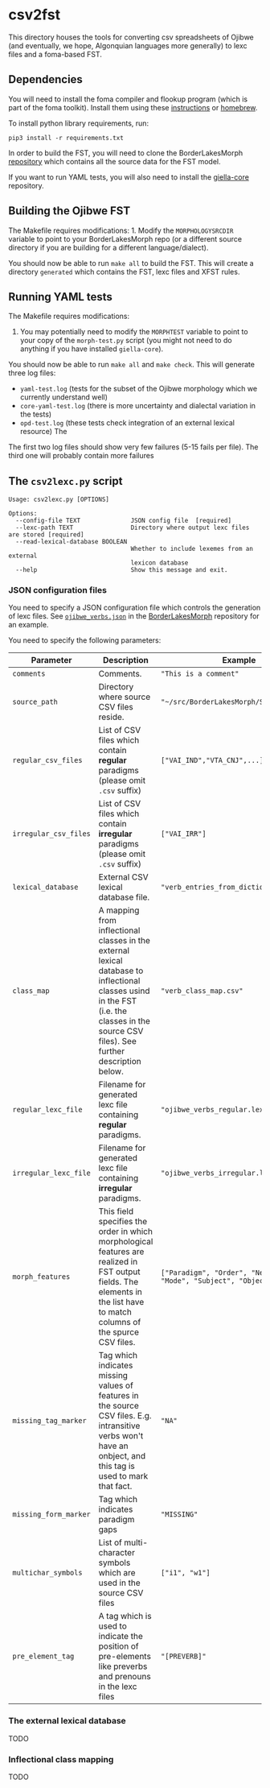 # csv2fst

This directory houses the tools for converting csv spreadsheets of
Ojibwe (and eventually, we hope, Algonquian languages more generally)
to lexc files and a foma-based FST.

## Dependencies

You will need to install the foma compiler and flookup program (which
is part of the foma toolkit). Install them using these
[instructions](https://blogs.cornell.edu/finitestatecompling/2016/08/24/installing-foma/)
or [homebrew](https://formulae.brew.sh/formula/foma).

To install python library requirements, run:
```
pip3 install -r requirements.txt
```

In order to build the FST, you will need to clone the
BorderLakesMorph
[repository](https://github.com/ELF-Lab/BorderLakesMorph) which
contains all the source data for the FST model.

If you want to run YAML tests, you will also need to install the
[giella-core](https://github.com/giellalt/giella-core) repository.

## Building the Ojibwe FST

The Makefile requires modifications: 1. Modify the `MORPHOLOGYSRCDIR`
variable to point to your BorderLakesMorph repo (or a different source
directory if you are building for a different language/dialect).

You should now be able to run `make all` to build the FST. This will
create a directory `generated` which contains the FST, lexc files and
XFST rules.

## Running YAML tests

The Makefile requires modifications:
1. You may potentially need to modify the `MORPHTEST` variable to
point to your copy of the `morph-test.py` script (you might not need
to do anything if you have installed `giella-core`).

You should now be able to run `make all` and `make check`. This will
generate three log files:

* `yaml-test.log` (tests for the subset of the Ojibwe morphology
which we currently understand well)
* `core-yaml-test.log` (there is more uncertainty and
dialectal variation in the tests)
* `opd-test.log` (these tests check integration of an external lexical resource)
The

The first two log files should show very few failures (5-15 fails per file). The third one will probably contain more failures

## The `csv2lexc.py` script

```
Usage: csv2lexc.py [OPTIONS]

Options:
  --config-file TEXT              JSON config file  [required]
  --lexc-path TEXT                Directory where output lexc files are stored [required]
  --read-lexical-database BOOLEAN
                                  Whether to include lexemes from an external
                                  lexicon database
  --help                          Show this message and exit.
```

### JSON configuration files

You need to specify a JSON configuration file which controls the
generation of lexc files. See
[`ojibwe_verbs.json`](https://github.com/ELF-Lab/BorderLakesMorph/blob/main/ojibwe_verbs.json)
in the [BorderLakesMorph](https://github.com/ELF-Lab/BorderLakesMorph)
repository for an example.

You need to specify the following parameters:

| Parameter | Description | Example |
|-----------|-------------|---------|
| `comments`  | Comments. | `"This is a comment"` |
| `source_path` | Directory where source CSV files reside. | `"~/src/BorderLakesMorph/Spreadsheets/"` |
| `regular_csv_files` | List of CSV files which contain **regular** paradigms (please omit `.csv` suffix) | `["VAI_IND","VTA_CNJ",...]` |
| `irregular_csv_files` | List of CSV files which contain **irregular** paradigms (please omit `.csv` suffix) | `["VAI_IRR"]` |
| `lexical_database` | External CSV lexical database file. | `"verb_entries_from_dictionary.csv"` |
| `class_map` | A mapping from inflectional classes in the external lexical database to inflectional classes usind in the FST (i.e. the classes in the source CSV files). See further description below. | `"verb_class_map.csv"` |
| `regular_lexc_file` | Filename for generated lexc file containing **regular** paradigms. | `"ojibwe_verbs_regular.lexc"` | 
| `irregular_lexc_file` | Filename for generated lexc file containing **irregular** paradigms. | `"ojibwe_verbs_irregular.lexc"` | 
| `morph_features` | This field specifies the order in which morphological features are realized in FST output fields. The elements in the list have to match columns of the spurce CSV files. |  `["Paradigm", "Order", "Negation", "Mode", "Subject", "Object"]` |
| `missing_tag_marker` | Tag which indicates missing values of features in the source CSV files. E.g. intransitive verbs won't have an onbject, and this tag is used to mark that fact. | `"NA"` |
| `missing_form_marker` | Tag which indicates paradigm gaps | `"MISSING"` |
| `multichar_symbols` | List of multi-character symbols which are used in the source CSV files | `["i1", "w1"]` |
| `pre_element_tag` | A tag which is used to indicate the position of pre-elements like preverbs and prenouns in the lexc files | `"[PREVERB]"`

### The external lexical database

TODO

### Inflectional class mapping

TODO
